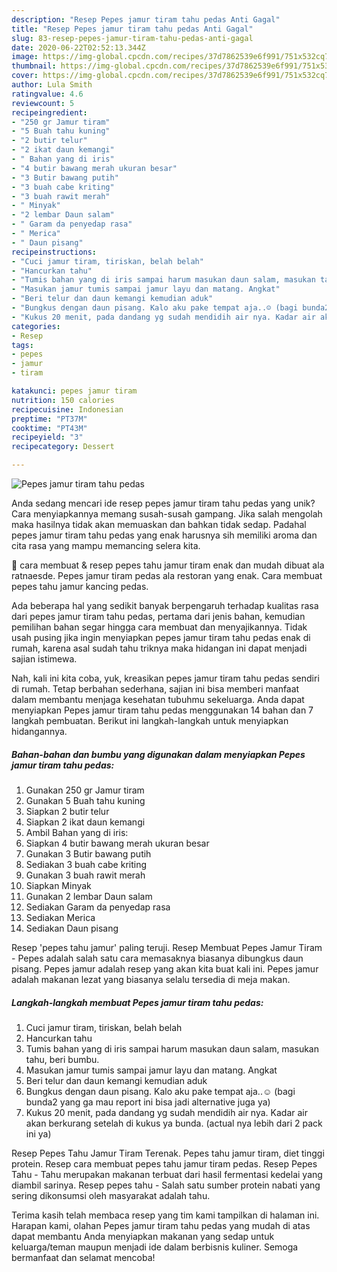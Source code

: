 ```yaml
---
description: "Resep Pepes jamur tiram tahu pedas Anti Gagal"
title: "Resep Pepes jamur tiram tahu pedas Anti Gagal"
slug: 83-resep-pepes-jamur-tiram-tahu-pedas-anti-gagal
date: 2020-06-22T02:52:13.344Z
image: https://img-global.cpcdn.com/recipes/37d7862539e6f991/751x532cq70/pepes-jamur-tiram-tahu-pedas-foto-resep-utama.jpg
thumbnail: https://img-global.cpcdn.com/recipes/37d7862539e6f991/751x532cq70/pepes-jamur-tiram-tahu-pedas-foto-resep-utama.jpg
cover: https://img-global.cpcdn.com/recipes/37d7862539e6f991/751x532cq70/pepes-jamur-tiram-tahu-pedas-foto-resep-utama.jpg
author: Lula Smith
ratingvalue: 4.6
reviewcount: 5
recipeingredient:
- "250 gr Jamur tiram"
- "5 Buah tahu kuning"
- "2 butir telur"
- "2 ikat daun kemangi"
- " Bahan yang di iris"
- "4 butir bawang merah ukuran besar"
- "3 Butir bawang putih"
- "3 buah cabe kriting"
- "3 buah rawit merah"
- " Minyak"
- "2 lembar Daun salam"
- " Garam da penyedap rasa"
- " Merica"
- " Daun pisang"
recipeinstructions:
- "Cuci jamur tiram, tiriskan, belah belah"
- "Hancurkan tahu"
- "Tumis bahan yang di iris sampai harum masukan daun salam, masukan tahu, beri bumbu."
- "Masukan jamur tumis sampai jamur layu dan matang. Angkat"
- "Beri telur dan daun kemangi kemudian aduk"
- "Bungkus dengan daun pisang. Kalo aku pake tempat aja..☺ (bagi bunda2 yang ga mau report ini bisa jadi alternative juga ya)"
- "Kukus 20 menit, pada dandang yg sudah mendidih air nya. Kadar air akan berkurang setelah di kukus ya bunda. (actual nya lebih dari 2 pack ini ya)"
categories:
- Resep
tags:
- pepes
- jamur
- tiram

katakunci: pepes jamur tiram 
nutrition: 150 calories
recipecuisine: Indonesian
preptime: "PT37M"
cooktime: "PT43M"
recipeyield: "3"
recipecategory: Dessert

---
```



![Pepes jamur tiram tahu pedas](https://img-global.cpcdn.com/recipes/37d7862539e6f991/751x532cq70/pepes-jamur-tiram-tahu-pedas-foto-resep-utama.jpg)

Anda sedang mencari ide resep pepes jamur tiram tahu pedas yang unik? Cara menyiapkannya memang susah-susah gampang. Jika salah mengolah maka hasilnya tidak akan memuaskan dan bahkan tidak sedap. Padahal pepes jamur tiram tahu pedas yang enak harusnya sih memiliki aroma dan cita rasa yang mampu memancing selera kita.

🔴 cara membuat &amp; resep pepes tahu jamur tiram enak dan mudah dibuat ala ratnaesde. Pepes jamur tiram pedas ala restoran yang enak. Cara membuat pepes tahu jamur kancing pedas.

Ada beberapa hal yang sedikit banyak berpengaruh terhadap kualitas rasa dari pepes jamur tiram tahu pedas, pertama dari jenis bahan, kemudian pemilihan bahan segar hingga cara membuat dan menyajikannya. Tidak usah pusing jika ingin menyiapkan pepes jamur tiram tahu pedas enak di rumah, karena asal sudah tahu triknya maka hidangan ini dapat menjadi sajian istimewa.


Nah, kali ini kita coba, yuk, kreasikan pepes jamur tiram tahu pedas sendiri di rumah. Tetap berbahan sederhana, sajian ini bisa memberi manfaat dalam membantu menjaga kesehatan tubuhmu sekeluarga. Anda dapat menyiapkan Pepes jamur tiram tahu pedas menggunakan 14 bahan dan 7 langkah pembuatan. Berikut ini langkah-langkah untuk menyiapkan hidangannya.

<!--inarticleads1-->

##### Bahan-bahan dan bumbu yang digunakan dalam menyiapkan Pepes jamur tiram tahu pedas:

1. Gunakan 250 gr Jamur tiram
1. Gunakan 5 Buah tahu kuning
1. Siapkan 2 butir telur
1. Siapkan 2 ikat daun kemangi
1. Ambil  Bahan yang di iris:
1. Siapkan 4 butir bawang merah ukuran besar
1. Gunakan 3 Butir bawang putih
1. Sediakan 3 buah cabe kriting
1. Gunakan 3 buah rawit merah
1. Siapkan  Minyak
1. Gunakan 2 lembar Daun salam
1. Sediakan  Garam da penyedap rasa
1. Sediakan  Merica
1. Sediakan  Daun pisang


Resep &#39;pepes tahu jamur&#39; paling teruji. Resep Membuat Pepes Jamur Tiram - Pepes adalah salah satu cara memasaknya biasanya dibungkus daun pisang. Pepes jamur adalah resep yang akan kita buat kali ini. Pepes jamur adalah makanan lezat yang biasanya selalu tersedia di meja makan. 

<!--inarticleads2-->

##### Langkah-langkah membuat Pepes jamur tiram tahu pedas:

1. Cuci jamur tiram, tiriskan, belah belah
1. Hancurkan tahu
1. Tumis bahan yang di iris sampai harum masukan daun salam, masukan tahu, beri bumbu.
1. Masukan jamur tumis sampai jamur layu dan matang. Angkat
1. Beri telur dan daun kemangi kemudian aduk
1. Bungkus dengan daun pisang. Kalo aku pake tempat aja..☺ (bagi bunda2 yang ga mau report ini bisa jadi alternative juga ya)
1. Kukus 20 menit, pada dandang yg sudah mendidih air nya. Kadar air akan berkurang setelah di kukus ya bunda. (actual nya lebih dari 2 pack ini ya)


Resep Pepes Tahu Jamur Tiram Terenak. Pepes tahu jamur tiram, diet tinggi protein. Resep cara membuat pepes tahu jamur tiram pedas. Resep Pepes Tahu - Tahu merupakan makanan terbuat dari hasil fermentasi kedelai yang diambil sarinya. Resep pepes tahu - Salah satu sumber protein nabati yang sering dikonsumsi oleh masyarakat adalah tahu. 

Terima kasih telah membaca resep yang tim kami tampilkan di halaman ini. Harapan kami, olahan Pepes jamur tiram tahu pedas yang mudah di atas dapat membantu Anda menyiapkan makanan yang sedap untuk keluarga/teman maupun menjadi ide dalam berbisnis kuliner. Semoga bermanfaat dan selamat mencoba!
